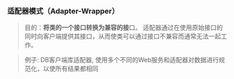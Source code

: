 ### 适配器模式（Adapter-Wrapper）
> 目的：**将类的一个接口转换为兼容的接**口。 适配器通过在使用原始接口的同时向客户端提供其接口，从而使类可以通过接口不兼容而通常无法一起工作。

> 例子: DB客户端库适配器, 使用多个不同的Web服务和适配器对数据进行规范化，以使所有结果都相同
